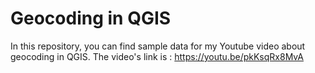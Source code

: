 # Geocoding in QGIS

In this repository, you can find sample data for my Youtube video about geocoding in QGIS. The video's link is : https://youtu.be/pkKsqRx8MvA
